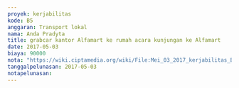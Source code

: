 ```yaml
---
proyek: kerjabilitas
kode: B5
anggaran: Transport lokal
nama: Anda Pradyta
title: grabcar kantor Alfamart ke rumah acara kunjungan ke Alfamart
date: 2017-05-03
biaya: 90000
nota: "https://wiki.ciptamedia.org/wiki/File:Mei_03_2017_kerjabilitas_B5_grab_alfamart_pulang_anda.jpg"
tanggalpelunasan: 2017-05-03
notapelunasan:
---
```


